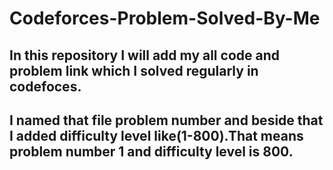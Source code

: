 # Codeforces-Problem-Solved-By-Me
## In this repository I will add my all code and problem link which I solved regularly in codefoces.
## I named that file problem number and beside that I added difficulty level like(1-800).That means problem number 1 and difficulty level is 800.
